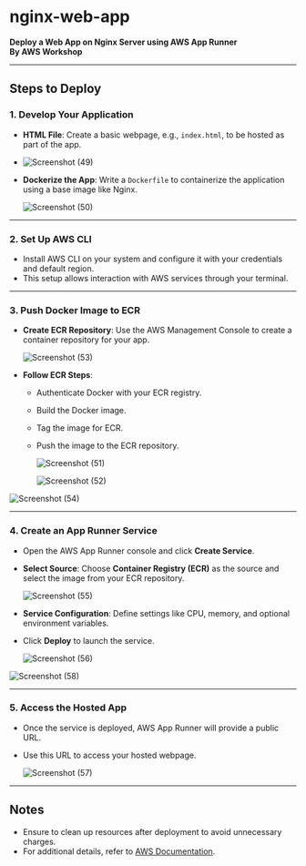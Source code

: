 # nginx-web-app  
**Deploy a Web App on Nginx Server using AWS App Runner** </br>
**By AWS Workshop**  


---



## Steps to Deploy  

### 1. Develop Your Application  
- **HTML File**: Create a basic webpage, e.g., `index.html`, to be hosted as part of the app.
- 
  ![Screenshot (49)](https://github.com/user-attachments/assets/8c4b3dc3-aba6-4357-8b24-35cfbe2a1045)

- **Dockerize the App**: Write a `Dockerfile` to containerize the application using a base image like Nginx.

  ![Screenshot (50)](https://github.com/user-attachments/assets/32131e4d-45a9-4abb-8793-c1473985d911)


---

### 2. Set Up AWS CLI  
- Install AWS CLI on your system and configure it with your credentials and default region.  
- This setup allows interaction with AWS services through your terminal.  

---

### 3. Push Docker Image to ECR  
- **Create ECR Repository**: Use the AWS Management Console to create a container repository for your app.
  
    ![Screenshot (53)](https://github.com/user-attachments/assets/9765a4bb-1420-41f5-a9dc-f7b405fedef0)

- **Follow ECR Steps**:  
  - Authenticate Docker with your ECR registry.  
  - Build the Docker image.  
  - Tag the image for ECR.  
  - Push the image to the ECR repository.

    ![Screenshot (51)](https://github.com/user-attachments/assets/13759b67-45f3-47d5-8b2a-c325b9d56f6d)

    ![Screenshot (52)](https://github.com/user-attachments/assets/e0d1c00c-cfb2-449f-b228-5279caa2f647)

![Screenshot (54)](https://github.com/user-attachments/assets/560df70d-c487-4613-9fc6-a85bb2065632)


---

### 4. Create an App Runner Service  
- Open the AWS App Runner console and click **Create Service**.  
- **Select Source**: Choose **Container Registry (ECR)** as the source and select the image from your ECR repository.

  ![Screenshot (55)](https://github.com/user-attachments/assets/ab3a93b9-1370-4479-8476-7f94b8da1c66)

- **Service Configuration**: Define settings like CPU, memory, and optional environment variables.  
- Click **Deploy** to launch the service.

  ![Screenshot (56)](https://github.com/user-attachments/assets/5f097d27-6ecb-4ef8-9e01-1fdc680d695d)

![Screenshot (58)](https://github.com/user-attachments/assets/63b307e3-b36c-41e2-a559-e3c344d2b658)


---

### 5. Access the Hosted App  
- Once the service is deployed, AWS App Runner will provide a public URL.  
- Use this URL to access your hosted webpage.

  ![Screenshot (57)](https://github.com/user-attachments/assets/0f27b53e-fd26-4bad-b373-3d3d9ba718d5)


---

## Notes  
- Ensure to clean up resources after deployment to avoid unnecessary charges.  
- For additional details, refer to [AWS Documentation](https://aws.amazon.com/getting-started/guides/deploy-webapp-apprunner/).  
